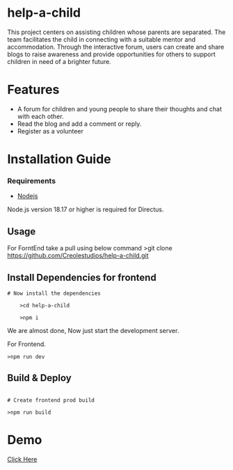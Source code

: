 # help-a-child

This project centers on assisting children whose parents are separated. The team facilitates the child in connecting with a suitable mentor and accommodation. Through the interactive forum, users can create and share blogs to raise awareness and provide opportunities for others to support children in need of a brighter future.

# Features

- A forum for children and young people to share their thoughts and chat with each other.
- Read the blog and add a comment or reply.
- Register as a volunteer

# Installation Guide

### Requirements

- [Nodejs](https://nodejs.org/en/download)

Node.js version 18.17 or higher is required for Directus.

## Usage

For ForntEnd take a pull using below command >git clone https://github.com/Creolestudios/help-a-child.git

## Install Dependencies for frontend

```
# Now install the dependencies

    >cd help-a-child

    >npm i
```

We are almost done, Now just start the development server.

For Frontend.

    >npm run dev

## Build & Deploy

```

# Create frontend prod build

>npm run build

```

# Demo

[Click Here](https://vimeo.com/manage/videos/913307178/e96f3abe30)

